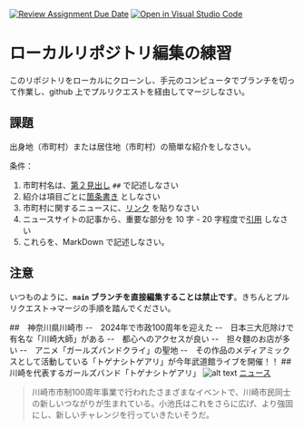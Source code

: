 [![Review Assignment Due Date](https://classroom.github.com/assets/deadline-readme-button-22041afd0340ce965d47ae6ef1cefeee28c7c493a6346c4f15d667ab976d596c.svg)](https://classroom.github.com/a/Jc5hINgy)
[![Open in Visual Studio Code](https://classroom.github.com/assets/open-in-vscode-2e0aaae1b6195c2367325f4f02e2d04e9abb55f0b24a779b69b11b9e10269abc.svg)](https://classroom.github.com/online_ide?assignment_repo_id=19847854&assignment_repo_type=AssignmentRepo)
# ローカルリポジトリ編集の練習

このリポジトリをローカルにクローンし、手元のコンピュータでブランチを切って作業し、github 上でプルリクエストを経由してマージしなさい。

## 課題

出身地（市町村）または居住地（市町村）の簡単な紹介をしなさい。

条件：

1. 市町村名は、[第２見出し](https://docs.github.com/ja/get-started/writing-on-github/getting-started-with-writing-and-formatting-on-github/basic-writing-and-formatting-syntax#headings) `##` で記述しなさい
1. 紹介は項目ごとに[箇条書き](https://docs.github.com/ja/get-started/writing-on-github/getting-started-with-writing-and-formatting-on-github/basic-writing-and-formatting-syntax#lists) としなさい
3. 市町村に関するニュースに、[リンク](https://docs.github.com/ja/get-started/writing-on-github/getting-started-with-writing-and-formatting-on-github/basic-writing-and-formatting-syntax#lists) を貼りなさい
4. ニュースサイトの記事から、重要な部分を 10 字 - 20 字程度で[引用](https://docs.github.com/ja/get-started/writing-on-github/getting-started-with-writing-and-formatting-on-github/basic-writing-and-formatting-syntax#quoting-text) しなさい
5. これらを、MarkDown で記述しなさい。

## 注意

いつものように、**`main` ブランチを直接編集することは禁止です**。きちんとプルリクエスト→マージの手順を踏んでください。

##　神奈川県川崎市
--　2024年で市政100周年を迎えた
--　日本三大厄除けで有名な「川崎大師」がある
--　都心へのアクセスが良い
--　担々麵のお店が多い
--　アニメ「ガールズバンドクライ」の聖地
--　その作品のメディアミックスとして活動している「トゲナシトゲアリ」が今年武道館ライブを開催！！
##　川崎を代表するガールズバンド「トゲナシトゲアリ」
![alt text](https://realsound.jp/wp-content/uploads/2023/11/20231120-togenasi-99.jpg)
[ニュース](https://news.mynavi.jp/article/20241206-3072421/)
> 川崎市市制100周年事業で行われたさまざまなイベントで、川崎市民同士の新しいつながりが生まれている。小池氏はこれをさらに広げ、より強固にし、新しいチャレンジを行っていきたいそうだ。



